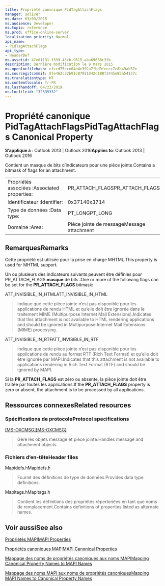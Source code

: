 ```yaml
---
title: Propriété canonique PidTagAttachFlags
manager: soliver
ms.date: 03/09/2015
ms.audience: Developer
ms.topic: reference
ms.prod: office-online-server
localization_priority: Normal
api_name:
- PidTagAttachFlags
api_type:
- HeaderDef
ms.assetid: 47e01131-f399-43cb-9815-aba69638c3fb
description: Dernière modification le 9 mars 2015
ms.openlocfilehash: efccd75cce04e4e392a7fbd9feecc7c8b49ab57e
ms.sourcegitcommit: 8fe462c32b91c87911942c188f3445e85a54137c
ms.translationtype: MT
ms.contentlocale: fr-FR
ms.lasthandoff: 04/23/2019
ms.locfileid: "32339332"
---
```

# <a name="pidtagattachflags-canonical-property"></a><span data-ttu-id="4ab5a-103">Propriété canonique PidTagAttachFlags</span><span class="sxs-lookup"><span data-stu-id="4ab5a-103">PidTagAttachFlags Canonical Property</span></span>

  
  
<span data-ttu-id="4ab5a-104">**S’applique à** : Outlook 2013 | Outlook 2016</span><span class="sxs-lookup"><span data-stu-id="4ab5a-104">**Applies to**: Outlook 2013 | Outlook 2016</span></span> 
  
<span data-ttu-id="4ab5a-105">Contient un masque de bits d’indicateurs pour une pièce jointe.</span><span class="sxs-lookup"><span data-stu-id="4ab5a-105">Contains a bitmask of flags for an attachment.</span></span> 
  
|||
|:-----|:-----|
|<span data-ttu-id="4ab5a-106">Propriétés associées :</span><span class="sxs-lookup"><span data-stu-id="4ab5a-106">Associated properties:</span></span>  <br/> |<span data-ttu-id="4ab5a-107">PR_ATTACH_FLAGS</span><span class="sxs-lookup"><span data-stu-id="4ab5a-107">PR_ATTACH_FLAGS</span></span>  <br/> |
|<span data-ttu-id="4ab5a-108">Identificateur :</span><span class="sxs-lookup"><span data-stu-id="4ab5a-108">Identifier:</span></span>  <br/> |<span data-ttu-id="4ab5a-109">0x3714</span><span class="sxs-lookup"><span data-stu-id="4ab5a-109">0x3714</span></span>  <br/> |
|<span data-ttu-id="4ab5a-110">Type de données :</span><span class="sxs-lookup"><span data-stu-id="4ab5a-110">Data type:</span></span>  <br/> |<span data-ttu-id="4ab5a-111">PT_LONG</span><span class="sxs-lookup"><span data-stu-id="4ab5a-111">PT_LONG</span></span>  <br/> |
|<span data-ttu-id="4ab5a-112">Domaine :</span><span class="sxs-lookup"><span data-stu-id="4ab5a-112">Area:</span></span>  <br/> |<span data-ttu-id="4ab5a-113">Pièce jointe de message</span><span class="sxs-lookup"><span data-stu-id="4ab5a-113">Message attachment</span></span>  <br/> |
   
## <a name="remarks"></a><span data-ttu-id="4ab5a-114">Remarques</span><span class="sxs-lookup"><span data-stu-id="4ab5a-114">Remarks</span></span>

<span data-ttu-id="4ab5a-115">Cette propriété est utilisée pour la prise en charge MHTML.</span><span class="sxs-lookup"><span data-stu-id="4ab5a-115">This property is used for MHTML support.</span></span> 
  
<span data-ttu-id="4ab5a-116">Un ou plusieurs des indicateurs suivants peuvent être définies pour PR_ATTACH_FLAGS **masque** de bits :</span><span class="sxs-lookup"><span data-stu-id="4ab5a-116">One or more of the following flags can be set for the **PR_ATTACH_FLAGS** bitmask:</span></span> 
  
<span data-ttu-id="4ab5a-117">ATT_INVISIBLE_IN_HTML</span><span class="sxs-lookup"><span data-stu-id="4ab5a-117">ATT_INVISIBLE_IN_HTML</span></span> 
  
> <span data-ttu-id="4ab5a-118">Indique que cette pièce jointe n’est pas disponible pour les applications de rendu HTML et qu’elle doit être ignorée dans le traitement MIME (Multipurpose Internet Mail Extensions).</span><span class="sxs-lookup"><span data-stu-id="4ab5a-118">Indicates that this attachment is not available to HTML rendering applications and should be ignored in Multipurpose Internet Mail Extensions (MIME) processing.</span></span> 
    
<span data-ttu-id="4ab5a-119">ATT_INVISIBLE_IN_RTF</span><span class="sxs-lookup"><span data-stu-id="4ab5a-119">ATT_INVISIBLE_IN_RTF</span></span> 
  
> <span data-ttu-id="4ab5a-120">Indique que cette pièce jointe n’est pas disponible pour les applications de rendu au format RTF (Rich Text Format) et qu’elle doit être ignorée par MAPI.</span><span class="sxs-lookup"><span data-stu-id="4ab5a-120">Indicates that this attachment is not available to applications rendering in Rich Text Format (RTF) and should be ignored by MAPI.</span></span>
    
<span data-ttu-id="4ab5a-121">Si la **PR_ATTACH_FLAGS** est zéro ou absente, la pièce jointe doit être traitée par toutes les applications.</span><span class="sxs-lookup"><span data-stu-id="4ab5a-121">If the **PR_ATTACH_FLAGS** property is zero or absent, the attachment is to be processed by all applications.</span></span> 
  
## <a name="related-resources"></a><span data-ttu-id="4ab5a-122">Ressources connexes</span><span class="sxs-lookup"><span data-stu-id="4ab5a-122">Related resources</span></span>

### <a name="protocol-specifications"></a><span data-ttu-id="4ab5a-123">Spécifications de protocole</span><span class="sxs-lookup"><span data-stu-id="4ab5a-123">Protocol specifications</span></span>

<span data-ttu-id="4ab5a-124">[[MS-OXCMSG]](https://msdn.microsoft.com/library/7fd7ec40-deec-4c06-9493-1bc06b349682%28Office.15%29.aspx)</span><span class="sxs-lookup"><span data-stu-id="4ab5a-124">[[MS-OXCMSG]](https://msdn.microsoft.com/library/7fd7ec40-deec-4c06-9493-1bc06b349682%28Office.15%29.aspx)</span></span>
  
> <span data-ttu-id="4ab5a-125">Gère les objets message et pièce jointe.</span><span class="sxs-lookup"><span data-stu-id="4ab5a-125">Handles message and attachment objects.</span></span>
    
### <a name="header-files"></a><span data-ttu-id="4ab5a-126">Fichiers d’en-tête</span><span class="sxs-lookup"><span data-stu-id="4ab5a-126">Header files</span></span>

<span data-ttu-id="4ab5a-127">Mapidefs.h</span><span class="sxs-lookup"><span data-stu-id="4ab5a-127">Mapidefs.h</span></span>
  
> <span data-ttu-id="4ab5a-128">Fournit des définitions de type de données.</span><span class="sxs-lookup"><span data-stu-id="4ab5a-128">Provides data type definitions.</span></span>
    
<span data-ttu-id="4ab5a-129">Mapitags.h</span><span class="sxs-lookup"><span data-stu-id="4ab5a-129">Mapitags.h</span></span>
  
> <span data-ttu-id="4ab5a-130">Contient les définitions des propriétés répertoriées en tant que noms de remplacement.</span><span class="sxs-lookup"><span data-stu-id="4ab5a-130">Contains definitions of properties listed as alternate names.</span></span>
    
## <a name="see-also"></a><span data-ttu-id="4ab5a-131">Voir aussi</span><span class="sxs-lookup"><span data-stu-id="4ab5a-131">See also</span></span>



[<span data-ttu-id="4ab5a-132">Propriétés MAPI</span><span class="sxs-lookup"><span data-stu-id="4ab5a-132">MAPI Properties</span></span>](mapi-properties.md)
  
[<span data-ttu-id="4ab5a-133">Propriétés canoniques MAPI</span><span class="sxs-lookup"><span data-stu-id="4ab5a-133">MAPI Canonical Properties</span></span>](mapi-canonical-properties.md)
  
[<span data-ttu-id="4ab5a-134">Mappage des noms de propriétés canoniques aux noms MAPI</span><span class="sxs-lookup"><span data-stu-id="4ab5a-134">Mapping Canonical Property Names to MAPI Names</span></span>](mapping-canonical-property-names-to-mapi-names.md)
  
[<span data-ttu-id="4ab5a-135">Mappage des noms MAPI aux noms de propriétés canoniques</span><span class="sxs-lookup"><span data-stu-id="4ab5a-135">Mapping MAPI Names to Canonical Property Names</span></span>](mapping-mapi-names-to-canonical-property-names.md)

